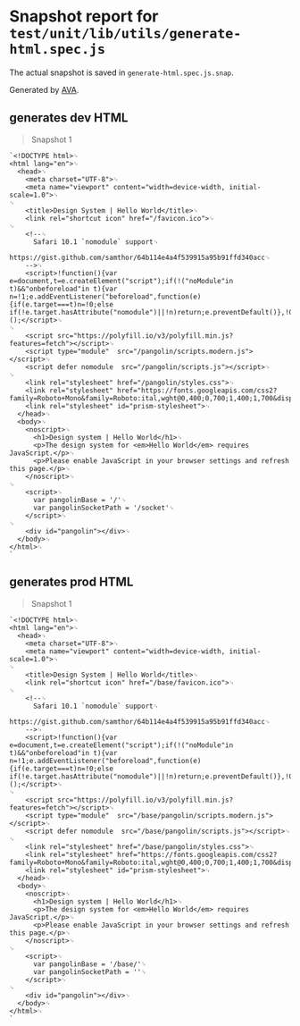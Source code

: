 # Snapshot report for `test/unit/lib/utils/generate-html.spec.js`

The actual snapshot is saved in `generate-html.spec.js.snap`.

Generated by [AVA](https://avajs.dev).

## generates dev HTML

> Snapshot 1

    `<!DOCTYPE html>␊
    <html lang="en">␊
      <head>␊
        <meta charset="UTF-8">␊
        <meta name="viewport" content="width=device-width, initial-scale=1.0">␊
    ␊
        <title>Design System | Hello World</title>␊
        <link rel="shortcut icon" href="/favicon.ico">␊
    ␊
        <!--␊
          Safari 10.1 `nomodule` support␊
          https://gist.github.com/samthor/64b114e4a4f539915a95b91ffd340acc␊
        -->␊
        <script>!function(){var e=document,t=e.createElement("script");if(!("noModule"in t)&&"onbeforeload"in t){var n=!1;e.addEventListener("beforeload",function(e){if(e.target===t)n=!0;else if(!e.target.hasAttribute("nomodule")||!n)return;e.preventDefault()},!0),t.type="module",t.src=".",e.head.appendChild(t),t.remove()}}();</script>␊
    ␊
        <script src="https://polyfill.io/v3/polyfill.min.js?features=fetch"></script>␊
        <script type="module"  src="/pangolin/scripts.modern.js"></script>␊
        <script defer nomodule  src="/pangolin/scripts.js"></script>␊
    ␊
        <link rel="stylesheet" href="/pangolin/styles.css">␊
        <link rel="stylesheet" href="https://fonts.googleapis.com/css2?family=Roboto+Mono&family=Roboto:ital,wght@0,400;0,700;1,400;1,700&display=swap">␊
        <link rel="stylesheet" id="prism-stylesheet">␊
      </head>␊
      <body>␊
        <noscript>␊
          <h1>Design system | Hello World</h1>␊
          <p>The design system for <em>Hello World</em> requires JavaScript.</p>␊
          <p>Please enable JavaScript in your browser settings and refresh this page.</p>␊
        </noscript>␊
    ␊
        <script>␊
          var pangolinBase = '/'␊
          var pangolinSocketPath = '/socket'␊
        </script>␊
    ␊
        <div id="pangolin"></div>␊
      </body>␊
    </html>␊
    `

## generates prod HTML

> Snapshot 1

    `<!DOCTYPE html>␊
    <html lang="en">␊
      <head>␊
        <meta charset="UTF-8">␊
        <meta name="viewport" content="width=device-width, initial-scale=1.0">␊
    ␊
        <title>Design System | Hello World</title>␊
        <link rel="shortcut icon" href="/base/favicon.ico">␊
    ␊
        <!--␊
          Safari 10.1 `nomodule` support␊
          https://gist.github.com/samthor/64b114e4a4f539915a95b91ffd340acc␊
        -->␊
        <script>!function(){var e=document,t=e.createElement("script");if(!("noModule"in t)&&"onbeforeload"in t){var n=!1;e.addEventListener("beforeload",function(e){if(e.target===t)n=!0;else if(!e.target.hasAttribute("nomodule")||!n)return;e.preventDefault()},!0),t.type="module",t.src=".",e.head.appendChild(t),t.remove()}}();</script>␊
    ␊
        <script src="https://polyfill.io/v3/polyfill.min.js?features=fetch"></script>␊
        <script type="module"  src="/base/pangolin/scripts.modern.js"></script>␊
        <script defer nomodule  src="/base/pangolin/scripts.js"></script>␊
    ␊
        <link rel="stylesheet" href="/base/pangolin/styles.css">␊
        <link rel="stylesheet" href="https://fonts.googleapis.com/css2?family=Roboto+Mono&family=Roboto:ital,wght@0,400;0,700;1,400;1,700&display=swap">␊
        <link rel="stylesheet" id="prism-stylesheet">␊
      </head>␊
      <body>␊
        <noscript>␊
          <h1>Design system | Hello World</h1>␊
          <p>The design system for <em>Hello World</em> requires JavaScript.</p>␊
          <p>Please enable JavaScript in your browser settings and refresh this page.</p>␊
        </noscript>␊
    ␊
        <script>␊
          var pangolinBase = '/base/'␊
          var pangolinSocketPath = ''␊
        </script>␊
    ␊
        <div id="pangolin"></div>␊
      </body>␊
    </html>␊
    `
